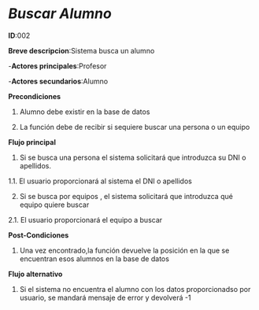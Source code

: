 # *Buscar Alumno*

**ID**:002

**Breve descripcion**:Sistema busca un alumno

-**Actores principales**:Profesor

-**Actores secundarios**:Alumno

**Precondiciones**

1. Alumno debe existir en la base de datos

2. La función debe de recibir si sequiere buscar una persona o un equipo

**Flujo principal**

1. Si se busca una persona el sistema solicitará que introduzca su DNI o apellidos.

 1.1. El usuario proporcionará al sistema el DNI o apellidos
 
2. Si se busca por equipos , el sistema solicitará que introduzca qué equipo quiere buscar
 
 2.1. El usuario proporcionará el equipo a buscar
 
 **Post-Condiciones**
 
 1. Una vez encontrado,la función devuelve la posición en la que se encuentran esos alumnos en la base de datos
 
 **Flujo alternativo**
 
 1. Si el sistema no encuentra el alumno con los datos proporcionadso por usuario, se mandará mensaje de error y devolverá  -1

